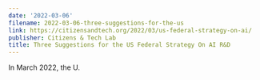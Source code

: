 ```yaml
---
date: '2022-03-06'
filename: 2022-03-06-three-suggestions-for-the-us
link: https://citizensandtech.org/2022/03/us-federal-strategy-on-ai/
publisher: Citizens & Tech Lab
title: Three Suggestions for the US Federal Strategy On AI R&D
---
```


In March 2022, the U.